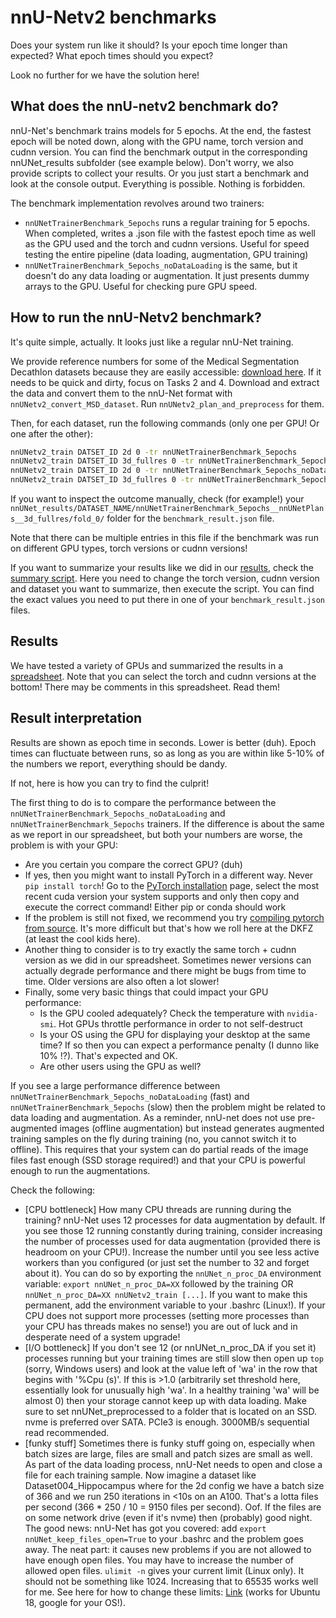 # nnU-Netv2 benchmarks

Does your system run like it should? Is your epoch time longer than expected? What epoch times should you expect?

Look no further for we have the solution here!

## What does the nnU-netv2 benchmark do?

nnU-Net's benchmark trains models for 5 epochs. At the end, the fastest epoch will 
be noted down, along with the GPU name, torch version and cudnn version. You can find the benchmark output in the 
corresponding nnUNet_results subfolder (see example below). Don't worry, we also provide scripts to collect your 
results. Or you just start a benchmark and look at the console output. Everything is possible. Nothing is forbidden.

The benchmark implementation revolves around two trainers:
- `nnUNetTrainerBenchmark_5epochs` runs a regular training for 5 epochs. When completed, writes a .json file with the fastest 
epoch time as well as the GPU used and the torch and cudnn versions. Useful for speed testing the entire pipeline 
(data loading, augmentation, GPU training)
- `nnUNetTrainerBenchmark_5epochs_noDataLoading` is the same, but it doesn't do any data loading or augmentation. It 
just presents dummy arrays to the GPU. Useful for checking pure GPU speed.

## How to run the nnU-Netv2 benchmark?
It's quite simple, actually. It looks just like a regular nnU-Net training.

We provide reference numbers for some of the Medical Segmentation Decathlon datasets because they are easily 
accessible: [download here](https://drive.google.com/drive/folders/1HqEgzS8BV2c7xYNrZdEAnrHk7osJJ--2). If it needs to be 
quick and dirty, focus on Tasks 2 and 4. Download and extract the data and convert them to the nnU-Net format with 
`nnUNetv2_convert_MSD_dataset`. 
Run `nnUNetv2_plan_and_preprocess` for them.

Then, for each dataset, run the following commands (only one per GPU! Or one after the other):

```bash
nnUNetv2_train DATSET_ID 2d 0 -tr nnUNetTrainerBenchmark_5epochs
nnUNetv2_train DATSET_ID 3d_fullres 0 -tr nnUNetTrainerBenchmark_5epochs
nnUNetv2_train DATSET_ID 2d 0 -tr nnUNetTrainerBenchmark_5epochs_noDataLoading
nnUNetv2_train DATSET_ID 3d_fullres 0 -tr nnUNetTrainerBenchmark_5epochs_noDataLoading
```

If you want to inspect the outcome manually, check (for example!) your 
`nnUNet_results/DATASET_NAME/nnUNetTrainerBenchmark_5epochs__nnUNetPlans__3d_fullres/fold_0/` folder for the `benchmark_result.json` file.

Note that there can be multiple entries in this file if the benchmark was run on different GPU types, torch versions or cudnn versions!

If you want to summarize your results like we did in our [results](#results), check the 
[summary script](../nnunetv2/batch_running/benchmarking/summarize_benchmark_results.py). Here you need to change the 
torch version, cudnn version and dataset you want to summarize, then execute the script. You can find the exact 
values you need to put there in one of your `benchmark_result.json` files.

## Results
We have tested a variety of GPUs and summarized the results in a 
[spreadsheet](https://docs.google.com/spreadsheets/d/12Cvt_gr8XU2qWaE0XJk5jJlxMEESPxyqW0CWbQhTNNY/edit?usp=sharing). 
Note that you can select the torch and cudnn versions at the bottom! There may be comments in this spreadsheet. Read them!

## Result interpretation

Results are shown as epoch time in seconds. Lower is better (duh). Epoch times can fluctuate between runs, so as 
long as you are within like 5-10% of the numbers we report, everything should be dandy. 

If not, here is how you can try to find the culprit!

The first thing to do is to compare the performance between the `nnUNetTrainerBenchmark_5epochs_noDataLoading` and 
`nnUNetTrainerBenchmark_5epochs` trainers. If the difference is about the same as we report in our spreadsheet, but 
both your numbers are worse, the problem is with your GPU:

- Are you certain you compare the correct GPU? (duh)
- If yes, then you might want to install PyTorch in a different way. Never `pip install torch`! Go to the
[PyTorch installation](https://pytorch.org/get-started/locally/) page, select the most recent cuda version your 
system supports and only then copy and execute the correct command! Either pip or conda should work
- If the problem is still not fixed, we recommend you try 
[compiling pytorch from source](https://github.com/pytorch/pytorch#from-source). It's more difficult but that's 
how we roll here at the DKFZ (at least the cool kids here).
- Another thing to consider is to try exactly the same torch + cudnn version as we did in our spreadsheet. 
Sometimes newer versions can actually degrade performance and there might be bugs from time to time. Older versions 
are also often a lot slower!
- Finally, some very basic things that could impact your GPU performance: 
  - Is the GPU cooled adequately? Check the temperature with `nvidia-smi`. Hot GPUs throttle performance in order to not self-destruct
  - Is your OS using the GPU for displaying your desktop at the same time? If so then you can expect a performance 
  penalty (I dunno like 10% !?). That's expected and OK.
  - Are other users using the GPU as well?


If you see a large performance difference between `nnUNetTrainerBenchmark_5epochs_noDataLoading` (fast) and 
`nnUNetTrainerBenchmark_5epochs` (slow) then the problem might be related to data loading and augmentation. As a 
reminder, nnU-net does not use pre-augmented images (offline augmentation) but instead generates augmented training 
samples on the fly during training (no, you cannot switch it to offline). This requires that your system can do partial 
reads of the image files fast enough (SSD storage required!) and that your CPU is powerful enough to run the augmentations.

Check the following:

- [CPU bottleneck] How many CPU threads are running during the training? nnU-Net uses 12 processes for data augmentation by default. 
If you see those 12 running constantly during training, consider increasing the number of processes used for data 
augmentation (provided there is headroom on your CPU!). Increase the number until you see less active workers than 
you configured (or just set the number to 32 and forget about it). You can do so by exporting the `nnUNet_n_proc_DA` environment variable:
  `export nnUNet_n_proc_DA=XX` followed by the training OR `nnUNet_n_proc_DA=XX nnUNetv2_train [...]`. If you want to 
make this permanent, add the environment variable to your .bashrc (Linux!). If your CPU does not support more 
processes (setting more processes than your CPU has threads makes 
no sense!) you are out of luck and in desperate need of a system upgrade!
- [I/O bottleneck] If you don't see 12 (or nnUNet_n_proc_DA if you set it) processes running but your training times 
are still slow then open up `top` (sorry, Windows users) and look at the value left of 'wa' in the row that begins 
with '%Cpu (s)'. If this is >1.0 (arbitrarily set threshold here, essentially look for unusually high 'wa'. In a 
healthy training 'wa' will be almost 0) then your storage cannot keep up with data loading. Make sure to set 
nnUNet_preprocessed to a folder that is located on an SSD. nvme is preferred over SATA. PCIe3 is enough. 3000MB/s 
sequential read recommended.
- [funky stuff] Sometimes there is funky stuff going on, especially when batch sizes are large, files are small and 
patch sizes are small as well. As part of the data loading process, nnU-Net needs to open and close a file for each 
training sample. Now imagine a dataset like Dataset004_Hippocampus where for the 2d config we have a batch size of 
366 and we run 250 iterations in <10s on an A100. That's a lotta files per second (366 * 250 / 10 = 9150 files per second). 
Oof. If the files are on some network drive (even if it's nvme) then (probably) good night. The good news: nnU-Net
has got you covered: add `export nnUNet_keep_files_open=True` to your .bashrc and the problem goes away. The neat 
part: it causes new problems if you are not allowed to have enough open files. You may have to increase the number 
of allowed open files. `ulimit -n` gives your current limit (Linux only). It should not be something like 1024. 
Increasing that to 65535 works well for me. See here for how to change these limits: 
[Link](https://kupczynski.info/posts/ubuntu-18-10-ulimits/) 
(works for Ubuntu 18, google for your OS!).

